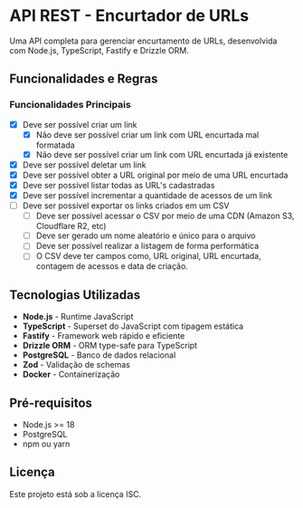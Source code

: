 # API REST - Encurtador de URLs

Uma API completa para gerenciar encurtamento de URLs, desenvolvida com Node.js, TypeScript, Fastify e Drizzle ORM.

## Funcionalidades e Regras

### Funcionalidades Principais

- [x] Deve ser possível criar um link
  - [x] Não deve ser possível criar um link com URL encurtada mal formatada
  - [x] Não deve ser possível criar um link com URL encurtada já existente
- [x] Deve ser possível deletar um link
- [x] Deve ser possível obter a URL original por meio de uma URL encurtada
- [x] Deve ser possível listar todas as URL's cadastradas
- [x] Deve ser possível incrementar a quantidade de acessos de um link
- [ ] Deve ser possível exportar os links criados em um CSV
  - [ ] Deve ser possível acessar o CSV por meio de uma CDN (Amazon S3, Cloudflare R2, etc)
  - [ ] Deve ser gerado um nome aleatório e único para o arquivo
  - [ ] Deve ser possível realizar a listagem de forma performática
  - [ ] O CSV deve ter campos como, URL original, URL encurtada, contagem de acessos e data de criação.

## Tecnologias Utilizadas

- **Node.js** - Runtime JavaScript
- **TypeScript** - Superset do JavaScript com tipagem estática
- **Fastify** - Framework web rápido e eficiente
- **Drizzle ORM** - ORM type-safe para TypeScript
- **PostgreSQL** - Banco de dados relacional
- **Zod** - Validação de schemas
- **Docker** - Containerização

## Pré-requisitos

- Node.js >= 18
- PostgreSQL
- npm ou yarn

## Licença

Este projeto está sob a licença ISC.
